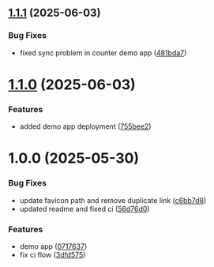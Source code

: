 ## [1.1.1](https://github.com/IdanShalem/react-broadcast-sync/compare/v1.1.0...v1.1.1) (2025-06-03)


### Bug Fixes

* fixed sync problem in counter demo app ([481bda7](https://github.com/IdanShalem/react-broadcast-sync/commit/481bda79f55b3b902861877d4446bc4adaa76941))

# [1.1.0](https://github.com/IdanShalem/react-broadcast-sync/compare/v1.0.0...v1.1.0) (2025-06-03)


### Features

* added demo app deployment ([755bee2](https://github.com/IdanShalem/react-broadcast-sync/commit/755bee2c11bafcaa0653917bae8e288500f6dec6))

# 1.0.0 (2025-05-30)


### Bug Fixes

* update favicon path and remove duplicate link ([c6bb7d8](https://github.com/IdanShalem/react-broadcast-sync/commit/c6bb7d85f09e36eb2e3c5da71485c247bd29ba37))
* updated readme and fixed ci ([56d76d0](https://github.com/IdanShalem/react-broadcast-sync/commit/56d76d0ee342cce9e29968e9fb8b0fe9ee8b89fd))


### Features

* demo app ([0717637](https://github.com/IdanShalem/react-broadcast-sync/commit/07176372544f2c29ad184d8107fc176881397e5b))
* fix ci flow ([3dfd575](https://github.com/IdanShalem/react-broadcast-sync/commit/3dfd575db288b2f1923859ccc2acc3d52de4c70c))
